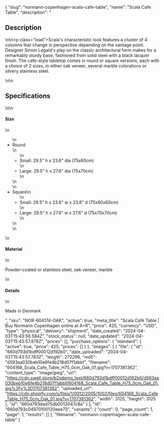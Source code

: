 {
  "slug": "normann-copenhagen-scala-cafe-table",
  "name": "Scala Cafe Table",
  "description": "<h2>Description</h2>\n<!-- split -->\n<p class=\"lead\">Scala's characteristic look features a cluster of 4 columns that change in perspective depending on the vantage point. Designer Simon Legald's play on the classic architectural form makes for a remarkably sturdy base, fashioned from solid steel with a black lacquer finish. The cafe-style tabletop comes in round or square versions, each with a choice of 2 sizes, in either oak veneer, several marble colorations or silvery stainless steel.</p>\n<!-- split -->\n<h2>Specifications</h2>\n<!-- split -->\n<h4>Size</h4>\n<ul>\n<li>Round<br>\n<ul>\n<li>Small: 29.5\" h x 23.6\" dia (75x60cm)</li>\n<li>Large: 29.5\" h x 27.6\" dia (75x70cm)</li>\n</ul>\n</li>\n<li>Square\n<ul>\n<li>Small: 29.5\" h x 23.6\" w x 23.6\" d (75x60x60cm)</li>\n<li>Large: 29.5\" h x 27.6\" w x 27.6\" d (75x70x70cm)</li>\n</ul>\n</li>\n</ul>\n<h4>Material</h4>\n<p>Powder-coated or stainless steel, oak veneer, marble</p>\n<h4>Details</h4>\n<p>Made in Denmark</p>",
  "sku": "NOR-604174-OAK",
  "active": true,
  "meta_title": "Scala Café Table | Buy Normann Copenhagen online at A+R",
  "price": 425,
  "currency": "USD",
  "type": "physical",
  "delivery": "shipment",
  "date_created": "2024-04-03T15:43:56.584Z",
  "stock_status": null,
  "date_updated": "2024-04-03T15:43:57.878Z",
  "prices": [],
  "purchase_options": {
    "standard": {
      "active": true,
      "price": 425,
      "prices": []
    }
  },
  "images": [
    {
      "file": {
        "id": "660d793d1bdff00012d192b0",
        "date_uploaded": "2024-04-03T15:43:57.783Z",
        "length": 272296,
        "md5": "d593aa030beb10e6fe4b218d07f1abbf",
        "filename": "604168_Scala_Cafe_Table_H75_0cm_Oak_01.jpg?v=1707381362",
        "content_type": "image/jpeg",
        "url": "https://cdn.swell.store/b2sdemo_test/660d793d1bdff00012d192b0/d593aa030beb10e6fe4b218d07f1abbf/604168_Scala_Cafe_Table_H75_0cm_Oak_01.jpg%3Fv%3D1707381362",
        "uploaded_url": "https://cdn.shopify.com/s/files/1/0012/2005/1002/files/604168_Scala_Cafe_Table_H75_0cm_Oak_01.jpg?v=1707381362",
        "width": 3125,
        "height": 3125
      },
      "id": "660d793dad75db0013047c8a"
    }
  ],
  "id": "660d793c04970100120eee73",
  "variants": {
    "count": 0,
    "page_count": 1,
    "page": 1,
    "results": []
  },
  "filename": "normann-copenhagen-scala-cafe-table"
}